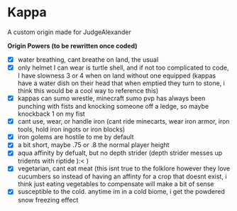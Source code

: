 # Kappa
A custom origin made for JudgeAlexander  

**Origin Powers (to be rewritten once coded)**  
- [x] water breathing, cant breathe on land, the usual  
- [x] only helmet I can wear is turtle shell, and if not too complicated to code, I have slowness 3 or 4 when on land without one equipped (kappas have a water dish on their head that when emptied they turn to stone, i think this would be a cool way to reference this)  
- [x] kappas can sumo wrestle, minecraft sumo pvp has always been punching with fists and knocking someone off a ledge, so maybe knockback 1 on my fist  
- [x] cant use, wear, or handle iron (cant ride minecarts, wear iron armor, iron tools, hold iron ingots or iron blocks)  
- [x] iron golems are hostile to me by default  
- [x] a bit short, maybe .75 or .8 the normal player height  
- [x] aqua affinity by defualt, but no depth strider (depth strider messes up tridents with riptide ):< )  
- [x] vegetarian, cant eat meat (this isnt true to the folklore however they love cucumbers so instead of having an affinty for a crop that doesnt exist, i think just eating vegetables to compensate will make a bit of sense  
- [X] susceptible to the cold. anytime im in a cold biome, i get the powdered snow freezing effect  
